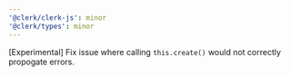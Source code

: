 ```yaml
---
'@clerk/clerk-js': minor
'@clerk/types': minor
---
```


[Experimental] Fix issue where calling `this.create()` would not correctly propogate errors.
